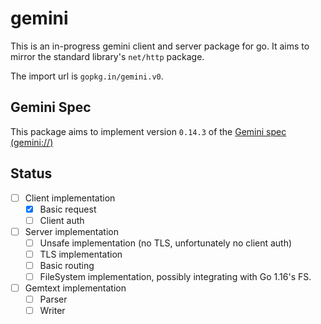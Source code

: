 # gemini

This is an in-progress gemini client and server package for go. It aims to mirror the standard library's `net/http` package.

The import url is `gopkg.in/gemini.v0`.

## Gemini Spec

This package aims to implement version `0.14.3` of the [Gemini spec](https://gemini.circumlunar.space/docs/specification.html) [(gemini://)](gemini://gemini.circumlunar.space/docs/specification.gmi)

## Status

- [ ] Client implementation
    - [x] Basic request
    - [ ] Client auth
- [ ] Server implementation
    - [ ] Unsafe implementation (no TLS, unfortunately no client auth)
    - [ ] TLS implementation
    - [ ] Basic routing
    - [ ] FileSystem implementation, possibly integrating with Go 1.16's FS.
- [ ] Gemtext implementation
    - [ ] Parser
    - [ ] Writer
